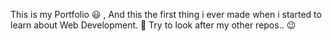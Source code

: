 This is my Portfolio 😃 , And this the first thing i ever made when i started to learn about Web Development.
🤙 Try to look after my other repos.. 😉
